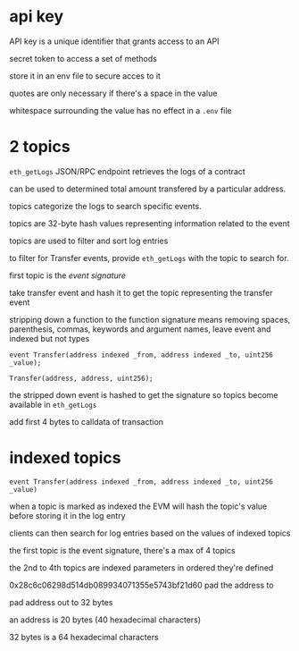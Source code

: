 # api key

API key is a unique identifier that grants access to an API

secret token to access a set of methods

store it in an env file to secure acces to it

quotes are only necessary if there's a space in the value

whitespace surrounding the value has no effect in a `.env` file

# 2 topics

`eth_getLogs` JSON/RPC endpoint retrieves the logs of a contract

can be used to determined total amount transfered by a particular address.

topics categorize the logs to search specific events.

topics are 32-byte hash values representing information related to the event

topics are used to filter and sort log entries

to filter for Transfer events, provide `eth_getLogs` with the topic to search for.

first topic is the *event signature*

take transfer event and hash it to get the topic representing the transfer event

stripping down a function to the function signature means removing spaces, parenthesis, commas, keywords and argument names, leave event and indexed but not types

```
event Transfer(address indexed _from, address indexed _to, uint256 _value);

Transfer(address, address, uint256);
```

the stripped down event is hashed  to get the signature so topics become available in `eth_getLogs`

add first 4 bytes to calldata of transaction

# indexed topics

`event Transfer(address indexed _from, address indexed _to, uint256 _value)`

when a topic is marked as indexed the EVM will hash the topic's value before storing it in the log entry

clients can then search for log entries based on the values of indexed topics

the first topic is the event signature, there's a max of 4 topics

the 2nd to 4th topics are indexed parameters in ordered they're defined

0x28c6c06298d514db089934071355e5743bf21d60 pad the address to

pad address out to 32 bytes

an address is 20 bytes (40 hexadecimal characters)

32 bytes is a 64 hexadecimal characters

